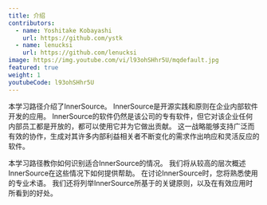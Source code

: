 ```yaml
---
title: 介绍
contributors:
  - name: Yoshitake Kobayashi
    url: https://github.com/ystk
  - name: lenucksi
    url: https://github.com/lenucksi
image: https://img.youtube.com/vi/l93ohSHhr5U/mqdefault.jpg
featured: true
weight: 1
youtubeCode: l93ohSHhr5U
---
```

<div class="paragraph">
<p>本学习路径介绍了InnerSource。
InnerSource是开源实践和原则在企业内部软件开发的应用。
InnerSource的软件仍然是该公司的专有软件，但它对该企业任何内部员工都是开放的，都可以使用它并为它做出贡献。
这一战略能够支持广泛而有效的协作，生成对其许多内部利益相关者不断变化的需求作出响应和灵活反应的软件。</p>
</div>
<div class="paragraph">
<p>本学习路径教你如何识别适合InnerSource的情况。
我们将从较高的层次概述InnerSource在这些情况下如何提供帮助。
在讨论InnerSource时，您将熟悉使用的专业术语。
我们还将列举InnerSource所基于的关键原则，以及在有效应用时所看到的好处。</p>
</div>
<!--- This file autogenerated from https://github.com/InnerSourceCommons/InnerSourceLearningPath/blob/main/scripts -->